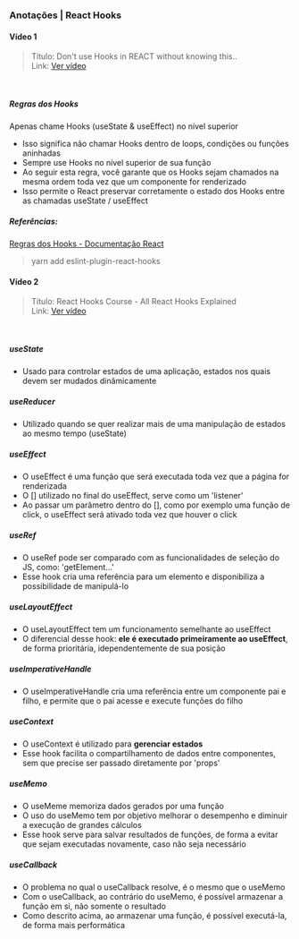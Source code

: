 ### Anotações | React Hooks

<!-- ----------------------------------------------------------------------------------- -->

#### Vídeo 1

> Título: Don't use Hooks in REACT without knowing this.. </br>
> Link: [Ver vídeo](https://www.youtube.com/watch?v=NZEUDJvpQMM)

</br>

##### Regras dos Hooks

Apenas chame Hooks (useState & useEffect) no nível superior

- Isso significa não chamar Hooks dentro de loops, condições ou funções aninhadas
- Sempre use Hooks no nível superior de sua função
- Ao seguir esta regra, você garante que os Hooks sejam chamados na mesma ordem toda vez que um componente for renderizado
- Isso permite o React preservar corretamente o estado dos Hooks entre as chamadas useState / useEffect

##### Referências:

[Regras dos Hooks - Documentação React](https://reactjs.org/docs/hooks-rules.html)

> yarn add eslint-plugin-react-hooks

<!-- ----------------------------------------------------------------------------------- -->

#### Vídeo 2

> Título: React Hooks Course - All React Hooks Explained </br>
> Link: [Ver vídeo](https://www.youtube.com/watch?v=LlvBzyy-558&t)

</br>

##### useState

- Usado para controlar estados de uma aplicação, estados nos quais devem ser mudados dinâmicamente

##### useReducer

- Utilizado quando se quer realizar mais de uma manipulação de estados ao mesmo tempo (useState)

##### useEffect

- O useEffect é uma função que será executada toda vez que a página for renderizada
- O [] utilizado no final do useEffect, serve como um 'listener'
- Ao passar um parâmetro dentro do [], como por exemplo uma função de click, o useEffect será ativado toda vez que houver o click

##### useRef

- O useRef pode ser comparado com as funcionalidades de seleção do JS, como: 'getElement...'
- Esse hook cria uma referência para um elemento e disponibiliza a possibilidade de manipulá-lo

##### useLayoutEffect

- O useLayoutEffect tem um funcionamento semelhante ao useEffect
- O diferencial desse hook: **ele é executado primeiramente ao useEffect**, de forma prioritária, idependentemente de sua posição

##### useImperativeHandle

- O useImperativeHandle cria uma referência entre um componente pai e filho, e permite que o pai acesse e execute funções do filho

##### useContext

- O useContext é utilizado para **gerenciar estados**
- Esse hook facilita o compartilhamento de dados entre componentes, sem que precise ser passado diretamente por 'props'

##### useMemo

- O useMeme memoriza dados gerados por uma função 
- O uso do useMemo tem por objetivo melhorar o desempenho e diminuir a execução de grandes cálculos
- Esse hook serve para salvar resultados de funções, de forma a evitar que sejam executadas novamente, caso não seja necessário

##### useCallback

- O problema no qual o useCallback resolve, é o mesmo que o useMemo
- Com o useCallback, ao contrário do useMemo, é possível armazenar a função em si, não somente o resultado
- Como descrito acima, ao armazenar uma função, é possível executá-la, de forma mais performática

<!-- ----------------------------------------------------------------------------------- -->
